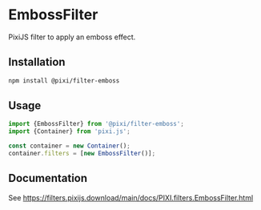 # EmbossFilter

PixiJS filter to apply an emboss effect.

## Installation

```bash
npm install @pixi/filter-emboss
```

## Usage

```js
import {EmbossFilter} from '@pixi/filter-emboss';
import {Container} from 'pixi.js';

const container = new Container();
container.filters = [new EmbossFilter()];
```

## Documentation

See https://filters.pixijs.download/main/docs/PIXI.filters.EmbossFilter.html